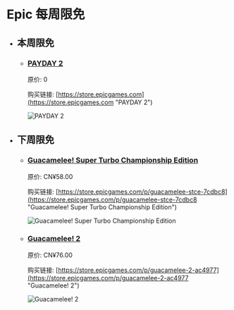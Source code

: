 # Epic 每周限免

- ## 本周限免


  - ### [PAYDAY 2](https://store.epicgames.com "PAYDAY 2")

    原价: 0

    购买链接: [https://store.epicgames.com](https://store.epicgames.com "PAYDAY 2")

    ![PAYDAY 2](https://cdn1.epicgames.com/offer/d5241c76f178492ea1540fce45616757/mammoth-h1nvv_2560x1440-ac346d6ece5ec356561e112fbddb2dc1)


- ## 下周限免


  - ### [Guacamelee! Super Turbo Championship Edition](https://store.epicgames.com/p/guacamelee-stce-7cdbc8 "Guacamelee! Super Turbo Championship Edition")

    原价: CN¥58.00

    购买链接: [https://store.epicgames.com/p/guacamelee-stce-7cdbc8](https://store.epicgames.com/p/guacamelee-stce-7cdbc8 "Guacamelee! Super Turbo Championship Edition")

    ![Guacamelee! Super Turbo Championship Edition](https://cdn1.epicgames.com/spt-assets/7041a1ca4ed543459b95d78887047bd9/guacamelee-stce-ztldk.jpg)


  - ### [Guacamelee! 2](https://store.epicgames.com/p/guacamelee-2-ac4977 "Guacamelee! 2")

    原价: CN¥76.00

    购买链接: [https://store.epicgames.com/p/guacamelee-2-ac4977](https://store.epicgames.com/p/guacamelee-2-ac4977 "Guacamelee! 2")

    ![Guacamelee! 2](https://cdn1.epicgames.com/spt-assets/b05acd7d28d34f6d93a961b0e53ddf0b/guacamelee-2-1lym2.jpg)

